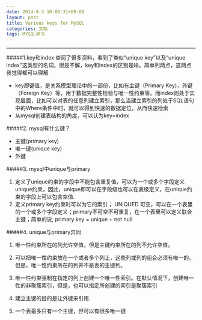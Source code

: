 ```yaml
---
date: 2014-9-3 10:00:31+00:00
layout: post
title: Various keys for MySQL
categories: 文档
tags: MYSQL学习
---
```


----------

#####1.key和index
查阅了很多资料，看到了类似“unique key”以及“unique index”这类型的名词，很是不解，key和index的区别是啥。简单列两点，这两点我觉得都可以理解

 - key即键值，是关系模型理论中的一部份，比如有主键（Primary Key)，外键（Foreign Key）等，用于数据完整性检验与唯一性约束等。而index则处于实现层面，比如可以对表的任意列建立索引，那么当建立索引的列处于SQL语句中的Where条件中时，就可以得到快速的数据定位，从而快速检索
 - 从mysql创建表结构的角度，可以认为key=index

#####2. mysql有什么键？

 - 主键(primary key)
 - 唯一键(unique key)
 - 外键

#####3. mysql中unique与primary

 1. 定义了unique约束的字段中不能包含重复值，可以为一个或多个字段定义unique约束，因此，unique即可以在字段级也可以在表级定义，在unique约束的字段上可以包含空值. 
 2. 定义primary key约束时可以为它的索引； UNIQUED 可空，可以在一个表里的一个或多个字段定义；primary不可空不可重复，在一个表里可以定义联合主键；简单的说, primary key = unique + not null
 
#####4. unique与primary异同
 1. 唯一性约束所在的列允许空值，但是主键约束所在的列不允许空值。
 
 2. 可以把唯一性约束放在一个或者多个列上，这些列或列的组合必须有唯一的。但是，唯一性约束所在的列并不是表的主键列。
 3. 唯一性约束强制在指定的列上创建一个唯一性索引。在默认情况下，创建唯一性的非聚簇索引，但是，也可以指定所创建的索引是聚簇索引
 
 4. 建立主键的目的是让外键来引用.
 
 5. 一个表最多只有一个主键，但可以有很多唯一键

